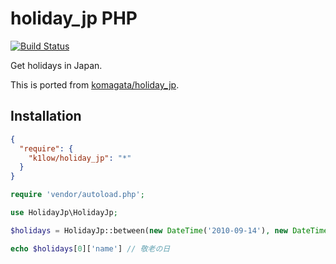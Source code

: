 # holiday_jp PHP

[![Build Status](https://travis-ci.org/k1LoW/holiday_jp-php.svg?branch=master)](https://travis-ci.org/k1LoW/holiday_jp-php)

Get holidays in Japan.

This is ported from [komagata/holiday_jp](https://github.com/komagata/holiday_jp).

## Installation

```json
{
  "require": {
    "k1low/holiday_jp": "*"
  }
}
```

```php
require 'vendor/autoload.php';

use HolidayJp\HolidayJp;

$holidays = HolidayJp::between(new DateTime('2010-09-14'), new DateTime('2010-09-21'))

echo $holidays[0]['name'] // 敬老の日
```
